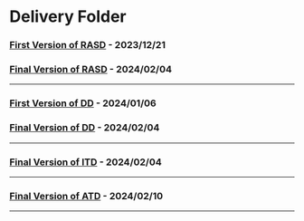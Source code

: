 # Delivery Folder

### [First Version of RASD](https://github.com/Dipa0219/ContiDiPaola/blob/main/Documentation/DeliveryFolder/RequirementsAnalysis_and_SpecificationDocument.pdf) - 2023/12/21
### [Final Version of RASD](https://github.com/Dipa0219/ContiDiPaola/blob/main/Documentation/DeliveryFolder/RequirementsAnalysis_and_SpecificationDocument2.pdf) - 2024/02/04

---

### [First Version of DD](https://github.com/Dipa0219/ContiDiPaola/blob/main/Documentation/DeliveryFolder/Design_Document.pdf) - 2024/01/06
### [Final Version of DD](https://github.com/Dipa0219/ContiDiPaola/blob/main/Documentation/DeliveryFolder/Design_Document2.pdf) - 2024/02/04

---

### [Final Version of ITD](https://github.com/Dipa0219/ContiDiPaola/blob/main/Documentation/DeliveryFolder/Implementation_Testing_Document.pdf) - 2024/02/04

---

### [Final Version of ATD](https://github.com/Dipa0219/ContiDiPaola/blob/main/Documentation/DeliveryFolder/Acceptance_Test_Document.pdf) - 2024/02/10

---